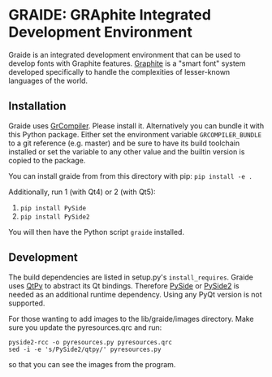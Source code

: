 # GRAIDE: GRAphite Integrated Development Environment

Graide is an integrated development environment that can be used
to develop fonts with Graphite features.
[Graphite](http://graphite.sil.org) is a "smart font" system
developed specifically to handle the complexities of lesser-known
languages of the world.

## Installation

Graide uses [GrCompiler](https://github.com/silnrsi/grcompiler).
Please install it.
Alternatively you can bundle it with this Python package.
Either set the environment variable `GRCOMPILER_BUNDLE`
to a git reference (e.g. master) and be sure to have its build
toolchain installed or set the variable to any other value and
the builtin version is copied to the package.

You can install graide from from this directory with pip:
`pip install -e .`

Additionally, run 1 (with Qt4) or 2 (with Qt5):
1. `pip install PySide`
2. `pip install PySide2`

You will then have the Python script `graide` installed.

## Development

The build dependencies are listed in setup.py's `install_requires`.
Graide uses [QtPy](https://pypi.org/project/QtPy/) to abstract its
Qt bindings. Therefore [PySide](https://pypi.org/project/PySide/)
or [PySide2](https://pypi.org/project/PySide2/) is needed as an
additional runtime dependency. Using any PyQt version is not
supported.

For those wanting to add images to the lib/graide/images directory.
Make sure you update the pyresources.qrc and run:
```
pyside2-rcc -o pyresources.py pyresources.qrc
sed -i -e 's/PySide2/qtpy/' pyresources.py
```
so that you can see the images from the program.
